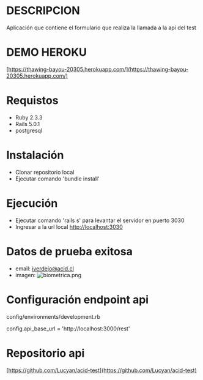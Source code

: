 # DESCRIPCION

Aplicación que contiene el formulario que realiza la llamada a la api del test

# DEMO HEROKU

[https://thawing-bayou-20305.herokuapp.com/](https://thawing-bayou-20305.herokuapp.com/)

# Requistos

* Ruby 2.3.3
* Rails 5.0.1
* postgresql

# Instalación

* Clonar repositorio local
* Ejecutar comando 'bundle install'

# Ejecución

* Ejecutar comando 'rails s' para levantar el servidor en puerto 3030
* Ingresar a la url local [http://localhost:3030](http://localhost:3030)

# Datos de prueba exitosa

* email: iverdejo@acid.cl
* imagen:
![biometrica.png](https://thawing-bayou-20305.herokuapp.com/biometrica.png)


# Configuración endpoint api

config/environments/development.rb

config.api_base_url = 'http://localhost:3000/rest'


# Repositorio api

[https://github.com/Lucyan/acid-test](https://github.com/Lucyan/acid-test)
